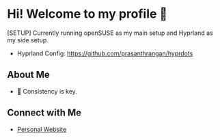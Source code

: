 # Hi! Welcome to my profile 👋

[SETUP]
Currently running openSUSE as my main setup and Hyprland as my side setup.
- Hyprland Config: https://github.com/prasanthrangan/hyprdots
##

## About Me

- 🌱 Consistency is key.

## Connect with Me

- [Personal Website](https://portifolio-senai.vercel.app/)


